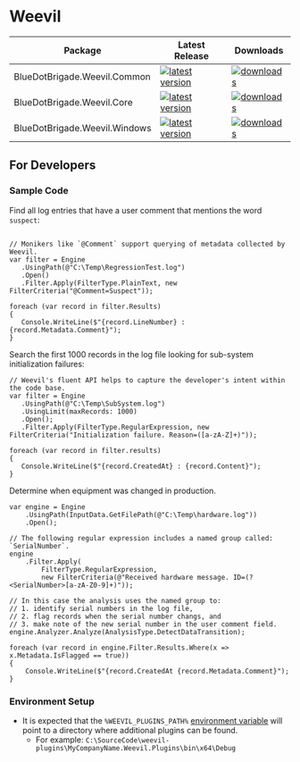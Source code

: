 # Weevil

| Package | Latest Release | Downloads |
| --- | --- | --- |
| BlueDotBrigade.Weevil.Common | [![latest version](https://img.shields.io/nuget/v/BlueDotBrigade.Weevil.Common)](https://www.nuget.org/packages/BlueDotBrigade.Weevil.Common) | [![downloads](https://img.shields.io/nuget/dt/BlueDotBrigade.Weevil.Common)](https://www.nuget.org/packages/BlueDotBrigade.Weevil.Common) |
| BlueDotBrigade.Weevil.Core | [![latest version](https://img.shields.io/nuget/v/BlueDotBrigade.Weevil.Core)](https://www.nuget.org/packages/BlueDotBrigade.Weevil.Core) | [![downloads](https://img.shields.io/nuget/dt/BlueDotBrigade.Weevil.Core)](https://www.nuget.org/packages/BlueDotBrigade.Weevil.Core) |
| BlueDotBrigade.Weevil.Windows | [![latest version](https://img.shields.io/nuget/v/BlueDotBrigade.Weevil.Windows)](https://www.nuget.org/packages/BlueDotBrigade.Weevil.Windows) | [![downloads](https://img.shields.io/nuget/dt/BlueDotBrigade.Weevil.Windows)](https://www.nuget.org/packages/BlueDotBrigade.Weevil.Windows) |

## For Developers


### Sample Code

Find all log entries that have a user comment that mentions the word `suspect`:

```CSharp

// Monikers like `@Comment` support querying of metadata collected by Weevil.
var filter = Engine
   .UsingPath(@"C:\Temp\RegressionTest.log")
   .Open()
   .Filter.Apply(FilterType.PlainText, new FilterCriteria("@Comment=Suspect"));

foreach (var record in filter.Results)
{
   Console.WriteLine($"{record.LineNumber} : {record.Metadata.Comment}");
}
```

Search the first 1000 records in the log file looking for sub-system initialization failures:

```CSharp
// Weevil's fluent API helps to capture the developer's intent within the code base.
var filter = Engine
   .UsingPath(@"C:\Temp\SubSystem.log")
   .UsingLimit(maxRecords: 1000)
   .Open();
   .Filter.Apply(FilterType.RegularExpression, new FilterCriteria("Initialization failure. Reason=([a-zA-Z]+)"));

foreach (var record in filter.results)
{
   Console.WriteLine($"{record.CreatedAt} : {record.Content}");
}
```

Determine when equipment was changed in production.

```CSharp
var engine = Engine
	.UsingPath(InputData.GetFilePath(@"C:\Temp\hardware.log"))
	.Open();

// The following regular expression includes a named group called: `SerialNumber`.
engine
	.Filter.Apply(
		FilterType.RegularExpression,
		new FilterCriteria(@"Received hardware message. ID=(?<SerialNumber>[a-zA-Z0-9]+)"));

// In this case the analysis uses the named group to:
// 1. identify serial numbers in the log file,
// 2. flag records when the serial number changs, and 
// 3. make note of the new serial number in the user comment field.
engine.Analyzer.Analyze(AnalysisType.DetectDataTransition);

foreach (var record in engine.Filter.Results.Where(x => x.Metadata.IsFlagged == true))
{
	Console.WriteLine($"{record.CreatedAt {record.Metadata.Comment}");
}
```

### Environment Setup

- It is expected that the `%WEEVIL_PLUGINS_PATH%` [environment variable](https://en.wikipedia.org/wiki/Environment_variable#Windows) will point to a directory where additional plugins can be found.
   - For example: `C:\SourceCode\weevil-plugins\MyCompanyName.Weevil.Plugins\bin\x64\Debug`
